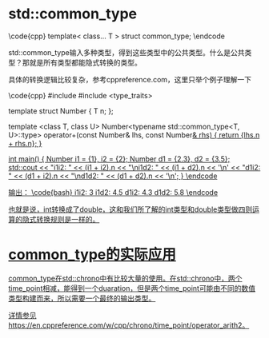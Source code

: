 # std::common_type

\code{cpp}
template< class... T >
struct common_type;
\endcode

std::common_type输入多种类型，得到这些类型中的公共类型。什么是公共类型？那就是所有类型都能隐式转换的类型。

具体的转换逻辑比较复杂，参考cppreference.com，这里只举个例子理解一下

\code{cpp}
#include <iostream>
#include <type_traits>
 
template <class T>
struct Number { T n; };
 
template <class T, class U>
Number<typename std::common_type<T, U>::type> operator+(const Number<T>& lhs,
                                                        const Number<U>& rhs) 
{
    return {lhs.n + rhs.n};
}
 
int main()
{
    Number<int> i1 = {1}, i2 = {2};
    Number<double> d1 = {2.3}, d2 = {3.5};
    std::cout << "i1i2: " << (i1 + i2).n << "\ni1d2: " << (i1 + d2).n << '\n'
              << "d1i2: " << (d1 + i2).n << "\nd1d2: " << (d1 + d2).n << '\n';
}
\endcode

输出：
\code{bash}
i1i2: 3
i1d2: 4.5
d1i2: 4.3
d1d2: 5.8
\endcode

也就是说，int转换成了double，这和我们所了解的int类型和double类型做四则运算的隐式转换规则是一样的。

# common_type的实际应用

common_type在std::chrono中有比较大量的使用。在std::chrono中，两个time_point相减，能得到一个duaration，但是两个time_point可能由不同的数值类型构建而来，所以需要一个最终的输出类型。

详情参见 https://en.cppreference.com/w/cpp/chrono/time_point/operator_arith2。
